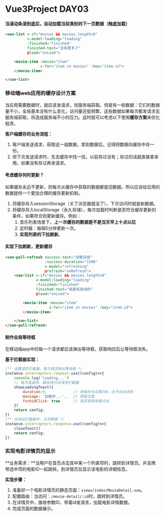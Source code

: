 # Vue3Project  DAY03

#### 当滚动条滚到底后，自动加载当前类别的下一页数据（触底加载）

```html
<van-list v-if="movies && movies.length>0"
          v-model:loading="loading"
          :finished="finished"
          finished-text="没有更多了"
          @load="onLoad">

    <movie-item :movie="item"
                v-for="item in movies" :key="item.id">
    </movie-item>

</van-list>
```



### 移动端web应用的缓存设计方案

当应用需要数据时，就应该发请求，找服务端获取。但是有一些数据：它们的数据量不小，全局基本没有什么变化，访问量还挺频繁，这些数据如果每次都发请求去服务端获取，将造成服务端不小的压力。这时就可以考虑以下使用**缓存方案**来优化程序。 

**客户端缓存的业务流程：**

1. 客户端发送请求，获取这一组数据，拿到数据后，记得把数据向缓存中存一份。
2. 但下次发送请求时，先去缓存中找一找，以前存过没有；存过的话就直接拿来用。如果没有存过再发请求。

#### 考虑缓存何时更新？

如果缓存永远不更新，则每次从缓存中获取的数据都是旧数据。所以应该给应用的数据提供一个更加合理的缓存更新机制。

1. 将缓存存入sessionStorage（关了浏览器就没了），下次访问时就是新数据。
2. 将缓存存入localStorage（永久存储），每次加载时判断是否符合缓存更新的条件，如果符合则更新缓存。例如：
   1. 音乐列表场景下，**上一次缓存的数据是不是当天早上十点以后**  
   2. 定时器：每隔5分钟更新一次。 
   3. **实现列表的下拉刷新**。



#### 实现下拉刷新，更新缓存

```html
<van-pull-refresh success-text="加载完成"
                  :success-duration="1500"
                  v-model="refreshing" 
                  @refresh="onRefresh">
    <van-list v-if="movies && movies.length>0"
              v-model:loading="loading"
              :finished="finished"
              finished-text="我是有底线的"
              @load="onLoad">

        <movie-item :movie="item"
                    v-for="item in movies" :key="item.id">
        </movie-item>

    </van-list>
</van-pull-refresh>
```



#### 制作全局等待框

在移动端app中的每一个请求都应该弹出等待框，获取响应后让等待框消失。

**基于拦截器实现：**

```javascript
/** 设置请求拦截器，每次请求弹出等待框 */
instance.interceptors.request.use((config)=>{
    console.log('loading...')
    // 每次发请求，都会执行该请求拦截器
    showLoadingToast({
        duration:0,            // 持续时长设置为0，永不自动消失
        message: '加载中...',   // 弹窗文案
        forbidClick: true      // 是否禁用背景点击
    })
    return config;
})
/** 在响应拦截器中，关闭弹窗 */
instance.interceptors.response.use((config)=>{
    closeToast()
    return config;
})
```



### 实现电影详情页的显示

**业务需求：**当用户在首页点击其中某一个列表项时，跳转到详情页。并且携带选中项的电影ID一起跳转。到详情页后显示该电影的详细信息。

**实现步骤：**

1. 准备好一个电影详情页的静态页面：`views/index/MovieDetail.vue`。 
2. 配置路由：当访问：`/movie-detail/:id`时，跳转到详情页。
3. 在详情页中，接收参数ID，带着id发请求，加载电影详情数据。
4. 完成页面的数据展示。













